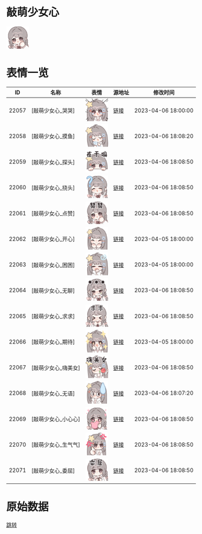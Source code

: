 # 敲萌少女心

<img src="./cover.png" height="60" alt="cover" />

# 表情一览

|ID|名称|表情|源地址|修改时间|
|----|----|----|----|----|
|22057|[敲萌少女心_哭哭]|<img src="./pic/022057_%5B敲萌少女心_哭哭%5D.png" height="60" alt="哭哭"/>|[链接](https://i0.hdslb.com/bfs/garb/051b0b8cce45caef39d15068a7b17c03cfa3e96c.png)|2023-04-06 18:00:00|
|22058|[敲萌少女心_摸鱼]|<img src="./pic/022058_%5B敲萌少女心_摸鱼%5D.png" height="60" alt="摸鱼"/>|[链接](https://i0.hdslb.com/bfs/garb/4afceb696249eea820df5cbae4da7b9c47379d7e.png)|2023-04-06 18:08:20|
|22059|[敲萌少女心_探头]|<img src="./pic/022059_%5B敲萌少女心_探头%5D.png" height="60" alt="探头"/>|[链接](https://i0.hdslb.com/bfs/garb/0549070523acce2d108b4906cfc0fee470fdaf73.png)|2023-04-06 18:08:50|
|22060|[敲萌少女心_挠头]|<img src="./pic/022060_%5B敲萌少女心_挠头%5D.png" height="60" alt="挠头"/>|[链接](https://i0.hdslb.com/bfs/garb/13f6372a79b4e07afd2947dbb24b606d57314446.png)|2023-04-06 18:08:50|
|22061|[敲萌少女心_点赞]|<img src="./pic/022061_%5B敲萌少女心_点赞%5D.png" height="60" alt="点赞"/>|[链接](https://i0.hdslb.com/bfs/garb/b19ab4813087baba74dd31793f40ffc980328e8e.png)|2023-04-06 18:08:50|
|22062|[敲萌少女心_开心]|<img src="./pic/022062_%5B敲萌少女心_开心%5D.png" height="60" alt="开心"/>|[链接](https://i0.hdslb.com/bfs/garb/2b20e44c899abb777fc61bdd92c0bcf95d74b674.png)|2023-04-05 18:00:00|
|22063|[敲萌少女心_困困]|<img src="./pic/022063_%5B敲萌少女心_困困%5D.png" height="60" alt="困困"/>|[链接](https://i0.hdslb.com/bfs/garb/cf907658ffac70faf5e0c4ae21f1443d29f1a604.png)|2023-04-05 18:00:00|
|22064|[敲萌少女心_无聊]|<img src="./pic/022064_%5B敲萌少女心_无聊%5D.png" height="60" alt="无聊"/>|[链接](https://i0.hdslb.com/bfs/garb/bf99e2b96d9697b42cbcc655b92a9aa7dd255982.png)|2023-04-06 18:08:50|
|22065|[敲萌少女心_求求]|<img src="./pic/022065_%5B敲萌少女心_求求%5D.png" height="60" alt="求求"/>|[链接](https://i0.hdslb.com/bfs/garb/1d7379de9867f40ef1410ef69bf4d00c50269fe4.png)|2023-04-06 18:08:50|
|22066|[敲萌少女心_期待]|<img src="./pic/022066_%5B敲萌少女心_期待%5D.png" height="60" alt="期待"/>|[链接](https://i0.hdslb.com/bfs/garb/2b6d87f3d8aadd0389bb62ae49c3d34d4a926995.png)|2023-04-05 18:00:00|
|22067|[敲萌少女心_嗨美女]|<img src="./pic/022067_%5B敲萌少女心_嗨美女%5D.png" height="60" alt="嗨美女"/>|[链接](https://i0.hdslb.com/bfs/garb/e3da16b0d3eda96d3be8db4a0e658697603884ce.png)|2023-04-06 18:08:50|
|22068|[敲萌少女心_无语]|<img src="./pic/022068_%5B敲萌少女心_无语%5D.png" height="60" alt="无语"/>|[链接](https://i0.hdslb.com/bfs/garb/b732e7050635c2bac482372229376ea41c3718dc.png)|2023-04-06 18:07:20|
|22069|[敲萌少女心_小心心]|<img src="./pic/022069_%5B敲萌少女心_小心心%5D.png" height="60" alt="小心心"/>|[链接](https://i0.hdslb.com/bfs/garb/66a5de2cf22f66212d1650d2ced6262623e83e41.png)|2023-04-06 18:08:50|
|22070|[敲萌少女心_生气气]|<img src="./pic/022070_%5B敲萌少女心_生气气%5D.png" height="60" alt="生气气"/>|[链接](https://i0.hdslb.com/bfs/garb/6e7dcd569f576ce9955d9cc92b7d5076c0848d8f.png)|2023-04-06 18:08:50|
|22071|[敲萌少女心_委屈]|<img src="./pic/022071_%5B敲萌少女心_委屈%5D.png" height="60" alt="委屈"/>|[链接](https://i0.hdslb.com/bfs/garb/12625a132f14dd1b0d679d391c98c89ffb07fe36.png)|2023-04-06 18:08:50|

# 原始数据

[跳转](./raw.json)

